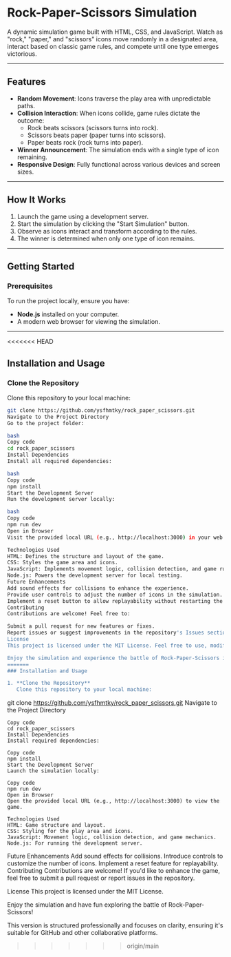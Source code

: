# Rock-Paper-Scissors Simulation

A dynamic simulation game built with HTML, CSS, and JavaScript. Watch as "rock," "paper," and "scissors" icons move randomly in a designated area, interact based on classic game rules, and compete until one type emerges victorious.

---

## Features

- **Random Movement**: Icons traverse the play area with unpredictable paths.
- **Collision Interaction**: When icons collide, game rules dictate the outcome:
  - Rock beats scissors (scissors turns into rock).
  - Scissors beats paper (paper turns into scissors).
  - Paper beats rock (rock turns into paper).
- **Winner Announcement**: The simulation ends with a single type of icon remaining.
- **Responsive Design**: Fully functional across various devices and screen sizes.

---

## How It Works

1. Launch the game using a development server.
2. Start the simulation by clicking the "Start Simulation" button.
3. Observe as icons interact and transform according to the rules.
4. The winner is determined when only one type of icon remains.

---

## Getting Started

### Prerequisites

To run the project locally, ensure you have:
- **Node.js** installed on your computer.
- A modern web browser for viewing the simulation.

---

<<<<<<< HEAD
## Installation and Usage

### Clone the Repository
Clone this repository to your local machine:
```bash
git clone https://github.com/ysfhmtky/rock_paper_scissors.git
Navigate to the Project Directory
Go to the project folder:

bash
Copy code
cd rock_paper_scissors
Install Dependencies
Install all required dependencies:

bash
Copy code
npm install
Start the Development Server
Run the development server locally:

bash
Copy code
npm run dev
Open in Browser
Visit the provided local URL (e.g., http://localhost:3000) in your web browser to view and interact with the simulation.

Technologies Used
HTML: Defines the structure and layout of the game.
CSS: Styles the game area and icons.
JavaScript: Implements movement logic, collision detection, and game rules.
Node.js: Powers the development server for local testing.
Future Enhancements
Add sound effects for collisions to enhance the experience.
Provide user controls to adjust the number of icons in the simulation.
Implement a reset button to allow replayability without restarting the server.
Contributing
Contributions are welcome! Feel free to:

Submit a pull request for new features or fixes.
Report issues or suggest improvements in the repository's Issues section.
License
This project is licensed under the MIT License. Feel free to use, modify, and distribute the code under the terms of this license.

Enjoy the simulation and experience the battle of Rock-Paper-Scissors in action!
=======
### Installation and Usage

1. **Clone the Repository**  
   Clone this repository to your local machine:
   ```
   git clone https://github.com/ysfhmtky/rock_paper_scissors.git
Navigate to the Project Directory

```
Copy code
cd rock_paper_scissors
Install Dependencies
Install required dependencies:
```
```
Copy code
npm install
Start the Development Server
Launch the simulation locally:
```
```
Copy code
npm run dev
Open in Browser
Open the provided local URL (e.g., http://localhost:3000) to view the game.
```
```
Technologies Used
HTML: Game structure and layout.
CSS: Styling for the play area and icons.
JavaScript: Movement logic, collision detection, and game mechanics.
Node.js: For running the development server.
```

Future Enhancements
Add sound effects for collisions.
Introduce controls to customize the number of icons.
Implement a reset feature for replayability.
Contributing
Contributions are welcome! If you'd like to enhance the game, feel free to submit a pull request or report issues in the repository.

License
This project is licensed under the MIT License.

Enjoy the simulation and have fun exploring the battle of Rock-Paper-Scissors!


This version is structured professionally and focuses on clarity, ensuring it's suitable for GitHub and other collaborative platforms.
>>>>>>> origin/main
